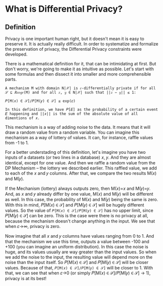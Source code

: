 # What is Differential Privacy?

## Definition
Privacy is one important human right, but it doesn't mean it is easy to preserve it. It is actually really difficult. In order to systematize and formalize the preservation of privacy, the Differential Privacy constraints were developed.

There is a mathematical definition for it, that can be intimidating at first. But don't worry, we're going to make it as intuitive as possible. Let's start with some formulas and then dissect it into smaller and more comprehensible parts.

```
A mechanism M with domain N|𝒳| is 𝜀-differentially private if for all 𝒮 ⊆ 𝑅𝑎𝑛𝑔𝑒(M) and for all 𝑥, 𝑦 ∈ N|𝒳| such that ||𝑥 − 𝑦|| ≤ 1:

𝑃[M(𝑥) ∈ 𝒮]/𝑃[M(𝑦) ∈ 𝒮] ≤ exp(𝜀)

In this definition, we have 𝑃[𝐸] as the probability of a certain event 𝐸 happening and ||𝑥|| is the sum of the absolute value of all dimentions of 𝑥.
```

This mechanism is a way of adding noise to the data. It means that it will draw a random value from a random variable. You can imagine this mechanism as a way of lottery of values. It can, for instance, raffle values from -1 to 1.

For a better understading of this definition, let's imagine you have two inputs of a datasets (or two lines in a database) 𝑥, 𝑦. And they are almost identical, except for one value. And then we raffle a random value from the DP Mechanism – the lottery we described earlier. This raffled value, we add to each of the 𝑥 and 𝑦 columns. After that, we compare the two results M(𝑥) and M(𝑦).

If the Mechanism (lottery) always outputs zero, then M(𝑥)=𝑥 and M(𝑦)=𝑦. And, as 𝑥 and 𝑦 already differ by one value, M(𝑥) and M(𝑦) will be different as well. In this case, the probability of M(𝑥) and M(𝑦) being the same is zero. With this in mind, 𝑃[M(𝑥) ∈ 𝒮] and 𝑃[M(𝑦) ∈ 𝒮] will be hugely different values. So the value of `𝑃[M(𝑥) ∈ 𝒮]/𝑃[M(𝑦) ∈ 𝒮]` has no upper limit, since 𝑃[M(𝑦) ∈ 𝒮] can be zero. This is the case were there is no privacy at all, because the mechanism doesn't change anything in the input. We see that when 𝜀→∞, privacy is zero.

Now imagine that all 𝑥 and 𝑦 columns have values ranging from 0 to 1. And that the mechanism we use this time, outputs a value between -100 and +100 (you can imagine an uniform distribution). In this case the noise is huge, and its values usually are way greater than the input values. So when we add the noise to the input, the resulting value will depend more on the noise than the input itself. So 𝑃[M(𝑥) ∈ 𝒮] and 𝑃[M(𝑦) ∈ 𝒮] will be closer values. Because of that, `𝑃[M(𝑥) ∈ 𝒮]/𝑃[M(𝑦) ∈ 𝒮]` will be closer to 1. With that, we can see that when 𝜀→0 (or simply 𝑃[M(𝑥) ∈ 𝒮]/𝑃[M(𝑦) ∈ 𝒮] → 1), privacy is at its best!